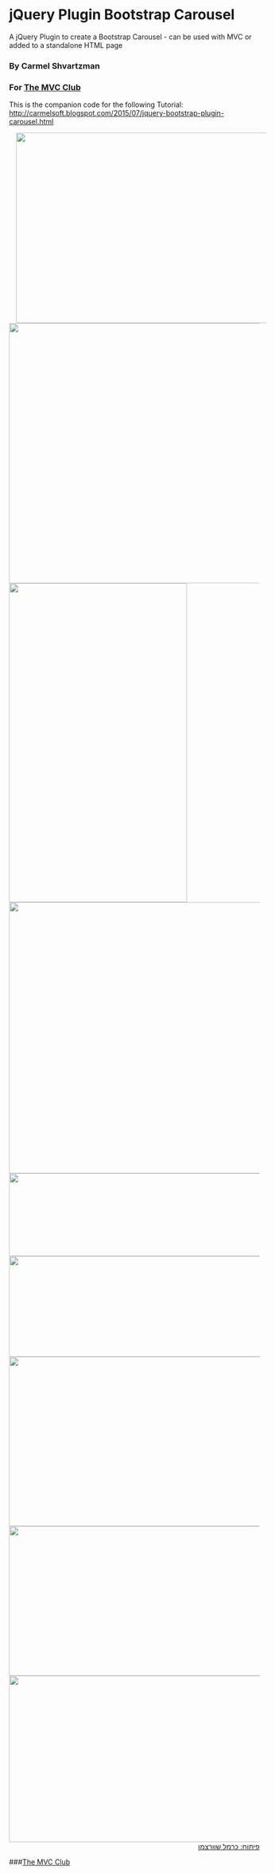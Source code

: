 # jQuery Plugin Bootstrap Carousel
A jQuery Plugin to create a Bootstrap Carousel - can be used with MVC or added to a standalone HTML page

### By Carmel Shvartzman
### For  <a href="http://themvcclub.blogspot.com/"   target="_new"  >The MVC Club</a>
This is the companion code for the following Tutorial:
http://carmelsoft.blogspot.com/2015/07/jquery-bootstrap-plugin-carousel.html

<a href="http://carmelsoft.blogspot.com/2015/07/jquery-bootstrap-plugin-carousel.html" imageanchor="1" target="_self" style="margin-left: 1em; margin-right: 1em;">


<img border="0" height="382" src="http://1.bp.blogspot.com/-sfqbf112Sss/VaY-DN-CyaI/AAAAAAAALag/bmLEPBzQ7Nc/s640/2.png" width="640" />

<img border="0" height="522" src="http://2.bp.blogspot.com/-qT91ZdrCiAk/VaY-EMFrbdI/AAAAAAAALa8/WJYyhwF06JA/s640/4.png" width="640" />

<img border="0" height="640" src="http://1.bp.blogspot.com/-DjZrklatbdU/VaY-ET9kSEI/AAAAAAAALa4/rxzihO0Hrv4/s640/5.png" width="358" />

<img border="0" height="544" src="http://4.bp.blogspot.com/-28wss1GQHaM/VaY-DuY8vjI/AAAAAAAALbM/sPdZBxwQ2Mg/s640/3.png" width="640" />


<img border="0" height="166" src="http://2.bp.blogspot.com/-jydaykUfWaY/VaY-E0FbTDI/AAAAAAAALbE/yeOfywFnAQc/s640/9.png" width="640" />


<img border="0" height="202" src="http://1.bp.blogspot.com/-noeLIqM0RoY/VaY-CiDRMxI/AAAAAAAALaQ/hsDqUr6mh90/s640/12.png" width="640" />


<img border="0" height="340" src="http://3.bp.blogspot.com/-XC683RtvYEM/VaY-E1oh2mI/AAAAAAAALbA/-9xtPqJOTgc/s640/8.png" width="640" />



<img border="0" height="300" src="http://3.bp.blogspot.com/-Q1zXJETtZ6g/VaY-BwdmOqI/AAAAAAAALaI/iGGrfnwBfjo/s640/10.png" width="640" />


<img border="0" height="334" src="http://1.bp.blogspot.com/-E9vEEM5X1z0/VaY-EPo5YdI/AAAAAAAALbI/hqX-g-1xNK0/s640/11.png" width="640" />






<div style="direction: rtl;">
פיתוח: כרמל שוורצמן</div>





</a>

###<a href="http://themvcclub.blogspot.com/"   target="_new"  >The MVC Club</a>
